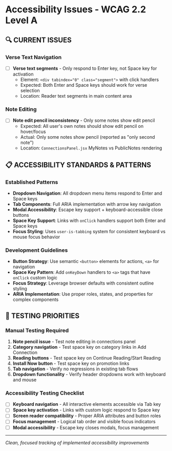 # Accessibility Issues - WCAG 2.2 Level A

## 🔍 CURRENT ISSUES

### Verse Text Navigation
- [ ] **Verse text segments** - Only respond to Enter key, not Space key for activation
  - Element: `<div tabindex="0" class="segment">` with click handlers
  - Expected: Both Enter and Space keys should work for verse selection
  - Location: Reader text segments in main content area

### Note Editing  
- [ ] **Note edit pencil inconsistency** - Only some notes show edit pencil
  - Expected: All user's own notes should show edit pencil on hover/focus
  - Actual: Only some notes show pencil (reported as "only second note")
  - Location: `ConnectionsPanel.jsx` MyNotes vs PublicNotes rendering

## 📋 ACCESSIBILITY STANDARDS & PATTERNS

### Established Patterns  
- **Dropdown Navigation**: All dropdown menu items respond to Enter and Space keys
- **Tab Components**: Full ARIA implementation with arrow key navigation  
- **Modal Accessibility**: Escape key support + keyboard-accessible close buttons
- **Space Key Support**: Links with `onClick` handlers support both Enter and Space keys
- **Focus Styling**: Uses `user-is-tabbing` system for consistent keyboard vs mouse focus behavior

### Development Guidelines
- **Button Strategy**: Use semantic `<button>` elements for actions, `<a>` for navigation  
- **Space Key Pattern**: Add `onKeyDown` handlers to `<a>` tags that have `onClick` custom logic
- **Focus Strategy**: Leverage browser defaults with consistent outline styling
- **ARIA Implementation**: Use proper roles, states, and properties for complex components

## 🧪 TESTING PRIORITIES

### Manual Testing Required
1. **Note pencil issue** - Test note editing in connections panel
2. **Category navigation** - Test space key on category links in Add Connection
3. **Reading buttons** - Test space key on Continue Reading/Start Reading  
4. **Install Now button** - Test space key on promotion links
5. **Tab navigation** - Verify no regressions in existing tab flows
6. **Dropdown functionality** - Verify header dropdowns work with keyboard and mouse

### Accessibility Testing Checklist
- [ ] **Keyboard navigation** - All interactive elements accessible via Tab key
- [ ] **Space key activation** - Links with custom logic respond to Space key  
- [ ] **Screen reader compatibility** - Proper ARIA attributes and button roles
- [ ] **Focus management** - Logical tab order and visible focus indicators
- [ ] **Modal accessibility** - Escape key closes modals, focus management

---
*Clean, focused tracking of implemented accessibility improvements*

